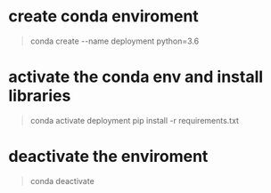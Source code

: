 # create conda enviroment
> conda create --name deployment python=3.6

# activate the conda env and install libraries 
> conda activate deployment
> pip install -r requirements.txt 

# deactivate the enviroment
> conda deactivate 






